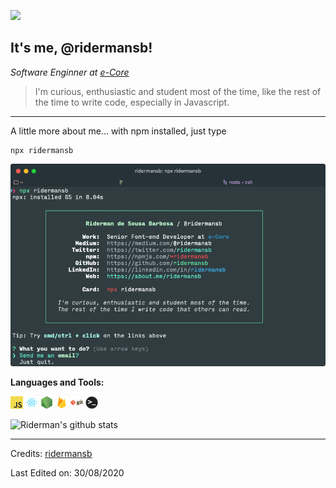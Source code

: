![](https://visitor-badge.glitch.me/badge?page_id=ridermansb.ridermansb)

<h2>It's me, @ridermansb!</h2>
<p><em>Software Enginner at <a href="https://www.e-core.com/pt/">e-Core</a></br>
</em></p>


> I'm curious, enthusiastic and student most of the time, like the rest of the time to write code, especially in Javascript. 

-----------

A little more about me... with npm installed, just type

```
npx ridermansb
```

<img alt="screenshot" src="https://github.com/Ridermansb/ridermansb/blob/master/Screen%20Shot.png?raw=true" />

**Languages and Tools:**  

<code><img height="20" src="https://raw.githubusercontent.com/github/explore/80688e429a7d4ef2fca1e82350fe8e3517d3494d/topics/javascript/javascript.png"></code>
<code><img height="20" src="https://raw.githubusercontent.com/github/explore/80688e429a7d4ef2fca1e82350fe8e3517d3494d/topics/react/react.png"></code>
<code><img height="20" src="https://raw.githubusercontent.com/github/explore/80688e429a7d4ef2fca1e82350fe8e3517d3494d/topics/nodejs/nodejs.png"></code>
<code><img height="20" src="https://raw.githubusercontent.com/github/explore/80688e429a7d4ef2fca1e82350fe8e3517d3494d/topics/firebase/firebase.png"></code>
<code><img height="20" src="https://raw.githubusercontent.com/github/explore/80688e429a7d4ef2fca1e82350fe8e3517d3494d/topics/git/git.png"></code>
<code><img height="20" src="https://raw.githubusercontent.com/github/explore/80688e429a7d4ef2fca1e82350fe8e3517d3494d/topics/terminal/terminal.png"></code>



![Riderman's github stats](https://github-readme-stats.vercel.app/api?username=ridermansb&show_icons=true&hide_border=true)

-----
Credits: [ridermansb](https://github.com/ridermansb)

Last Edited on: 30/08/2020